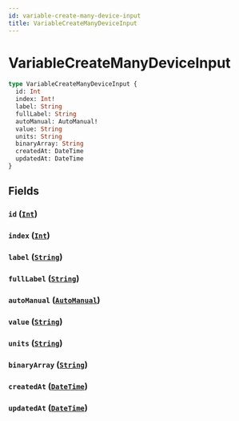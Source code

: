 ```yaml
---
id: variable-create-many-device-input
title: VariableCreateManyDeviceInput
---
```


 # VariableCreateManyDeviceInput





```graphql
type VariableCreateManyDeviceInput {
  id: Int
  index: Int!
  label: String
  fullLabel: String
  autoManual: AutoManual!
  value: String
  units: String
  binaryArray: String
  createdAt: DateTime
  updatedAt: DateTime
}
```


## Fields

### `id` ([`Int`](/scalars/int))




### `index` ([`Int`](/scalars/int))




### `label` ([`String`](/scalars/string))




### `fullLabel` ([`String`](/scalars/string))




### `autoManual` ([`AutoManual`](/enums/auto-manual))




### `value` ([`String`](/scalars/string))




### `units` ([`String`](/scalars/string))




### `binaryArray` ([`String`](/scalars/string))




### `createdAt` ([`DateTime`](/scalars/date-time))




### `updatedAt` ([`DateTime`](/scalars/date-time))






